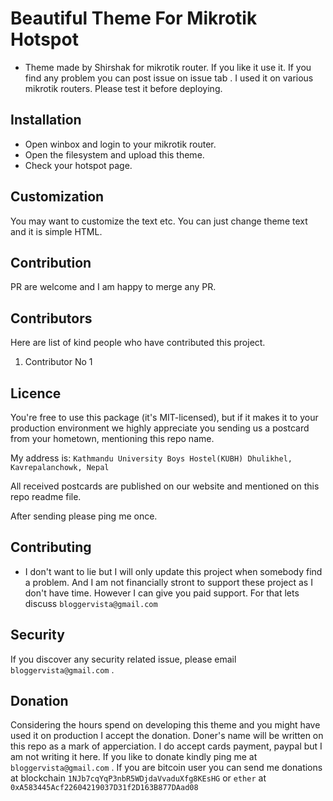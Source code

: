 # Beautiful Theme For Mikrotik Hotspot
* Theme made by Shirshak for mikrotik router. If you like it use it. If you find any problem you can post issue on issue tab . I used it on various mikrotik routers. Please test it before deploying.

## Installation
* Open winbox and login to your mikrotik router.
* Open the filesystem and upload this theme. 
* Check your hotspot page.

## Customization
You may want to customize the text etc. You can just change theme text and it is simple HTML.

## Contribution
PR are welcome and I am happy to merge any PR.

## Contributors
Here are list of kind people who have contributed this project.

1. Contributor No 1 

## Licence
You're free to use this package (it's MIT-licensed), but if it makes it to your production environment we highly appreciate you sending us a postcard from your hometown, mentioning this repo name.

My address is: `Kathmandu University Boys Hostel(KUBH) Dhulikhel, Kavrepalanchowk, Nepal`

All received postcards are published on our website and mentioned on this repo readme file.

After sending please ping me once.

## Contributing
* I don't want to lie but I will only update this project when somebody find a problem. And I am not financially stront to support these project as I don't have time. However I can give you paid support. For that lets discuss `bloggervista@gmail.com`

## Security
If you discover any security related issue, please email `bloggervista@gmail.com` .

## Donation
Considering the hours spend on developing this theme and you might have used it on production I accept the donation. Doner's name will be written on this repo as a mark of apperciation. I do accept cards payment, paypal but I am not writing it here. If you like to donate kindly ping me at `bloggervista@gmail.com` . 
If you are bitcoin user you can send me donations at blockchain `1NJb7cqYqP3nbR5WDjdaVvaduXfg8KEsHG` or `ether` at `0xA583445Acf22604219037D31f2D163B877DAad08`
